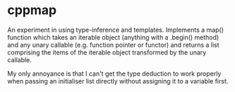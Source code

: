 cppmap
======

An experiment in using type-inference and templates. Implements a map() function which takes an iterable object (anything with a .begin() method) and any unary callable (e.g. function pointer or functor) and returns a list comprising the items of the iterable object transformed by the unary callable.

My only annoyance is that I can't get the type deduction to work properly when passing an initialiser list directly without assigning it to a variable first.
